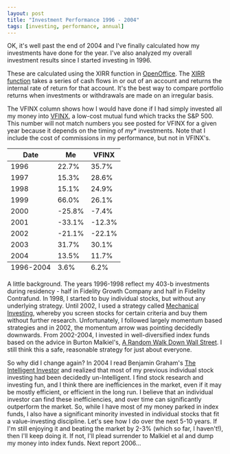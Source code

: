 ```yaml
---
layout: post
title: "Investment Performance 1996 - 2004"
tags: [investing, performance, annual]
---
```


OK, it's well past the end of 2004 and I've finally calculated how my investments have done for the year. I've also analyzed my overall investment results since I started investing in 1996.

These are calculated using the XIRR function in [OpenOffice](http://www.openoffice.org/). The [XIRR function](http://www.gummy-stuff.org/misc-stuff.htm#XIRR) takes a series of cash flows in or out of an account and returns the internal rate of return for that account. It's the best way to compare portfolio returns when investments or withdrawals are made on an irregular basis.

The VFINX column shows how I would have done if I had simply invested all my money into [VFINX](http://finance.yahoo.com/q?s=vfinx), a low-cost mutual fund which tracks the S&amp;P 500. This number will not match numbers you see posted for VFINX for a given year because it depends on the timing of *my** investments. Note that I include the cost of commissions in my performance, but not in VFINX's.

<table class="spreadsheet"> <thead> <tr> <th>Date</th>  <th>Me</th> <th>VFINX</th> </tr> </thead> <tfoot> <tr> <td>1996-2004</td> <td>  3.6%</td> <td>  6.2%</td> </tr> </tfoot> <tbody> <tr class="odd"> <td>1996</td> <td> 22.7%</td> <td> 35.7%</td> </tr> <tr class="even"> <td>1997</td> <td> 15.3%</td> <td> 28.6%</td> </tr> <tr class="odd"> <td>1998</td> <td> 15.1%</td> <td> 24.9%</td> </tr> <tr class="even"> <td>1999</td> <td> 66.0%</td> <td> 26.1%</td> </tr> <tr class="odd"> <td>2000</td> <td>-25.8%</td> <td> -7.4%</td> </tr> <tr class="even"> <td>2001</td> <td>-33.1%</td> <td>-12.3%</td> </tr> <tr class="odd"> <td>2002</td> <td>-21.1%</td> <td>-22.1%</td> </tr> <tr class="even"> <td>2003</td> <td> 31.7%</td> <td> 30.1%</td> </tr> <tr class="odd"> <td>2004</td> <td> 13.5%</td> <td> 11.7%</td> </tr> </tbody> </table>

A little background. The years 1996-1998 reflect my 403-b investments during residency - half in Fidelity Growth Company and half in Fidelity Contrafund. In 1998, I started to buy individual stocks, but without any underlying strategy. Until 2002, I used a strategy called [Mechanical Investing](http://www.fool.com/workshop/1999/workshop990527.htm), whereby you screen stocks for certain criteria and buy them without further research. Unfortunately, I followed largely momentum based strategies and in 2002, the momentum arrow was pointing decidedly downwards. From 2002-2004, I invested in well-diversified index funds based on the advice in Burton Malkiel's, [A Random Walk Down Wall Street](http://www.amazon.com/exec/obidos/ASIN/0393325350/vinodkurupshomep). I still think this a safe, reasonable strategy for just about everyone.

So why did I change again? In 2004 I read Benjamin Graham's [The Intelligent Investor](http://www.amazon.com/exec/obidos/ASIN/0060555661/vinodkurupshomep) and realized that most of my previous individual stock investing had been decidedly un-Intelligent. I find stock research and investing fun, and I think there are inefficiences in the market, even if it may be mostly efficient, or efficient in the long run. I believe that an individual investor can find these inefficiencies, and over time can significantly outperform the market. So, while I have most of my money parked in index funds, I also have a significant minority invested in individual stocks that fit a value-investing discipline. Let's see how I do over the next 5-10 years. If I'm still enjoying it and beating the market by 2-3% (which so far, I haven't!), then I'll keep doing it. If not, I'll plead surrender to Malkiel et al and dump my money into index funds. Next report 2006...
